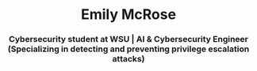 <h1 align="center">Emily McRose</h1>
<h3 align="center">Cybersecurity student at WSU | AI & Cybersecurity Engineer (Specializing in detecting and preventing privilege escalation attacks)</h3>
